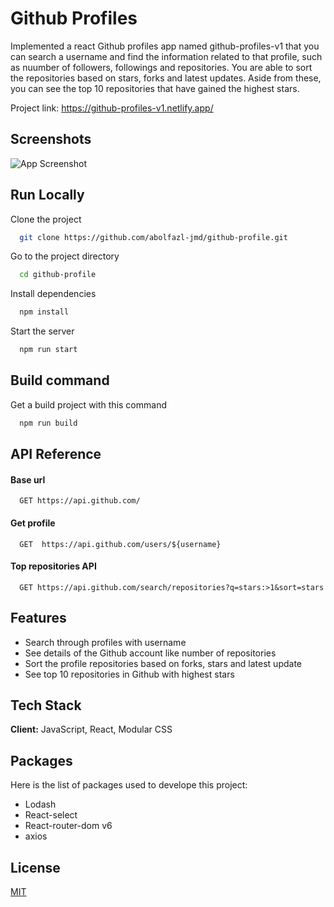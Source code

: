 # Github Profiles

Implemented a react Github profiles app named github-profiles-v1 that you can search a username and find the information related to that profile, such as nuumber of followers, followings and repositories. You are able to sort the repositories based on stars, forks and latest updates. Aside from these, you can see the top 10 repositories that have gained the highest stars.

Project link:
https://github-profiles-v1.netlify.app/

## Screenshots

![App Screenshot](https://s6.uupload.ir/files/demo_github_jk5c.png)

## Run Locally

Clone the project

```bash
  git clone https://github.com/abolfazl-jmd/github-profile.git
```

Go to the project directory

```bash
  cd github-profile
```

Install dependencies

```bash
  npm install
```

Start the server

```bash
  npm run start
```

## Build command

Get a build project with this command

```bash
  npm run build
```

## API Reference

#### Base url

```http
  GET https://api.github.com/
```

#### Get profile

```http
  GET  https://api.github.com/users/${username}
```

#### Top repositories API

```http
  GET https://api.github.com/search/repositories?q=stars:>1&sort=stars
```

## Features

- Search through profiles with username
- See details of the Github account like number of repositories
- Sort the profile repositories based on forks, stars and latest update
- See top 10 repositories in Github with highest stars

## Tech Stack

**Client:** JavaScript, React, Modular CSS

## Packages

Here is the list of packages used to develope this project:

- Lodash
- React-select
- React-router-dom v6
- axios

## License

[MIT](https://choosealicense.com/licenses/mit/)
